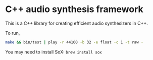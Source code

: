 # C++ audio synthesis framework

This is a C++ library for creating efficient audio synthesizers in C++. 


To run,

```sh
make && bin/test | play -r 44100 -b 32 -e float -c 1 -t raw -
```

You may need to install SoX: `brew install sox`
